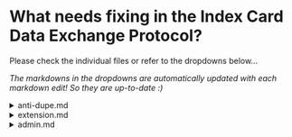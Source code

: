 <h1>What needs fixing in the Index Card Data Exchange Protocol?</h1>
<p>Please check the individual files or refer to the dropdowns below...</p>
<p><em>The markdowns in the dropdowns are automatically updated with each markdown edit! So they are up-to-date :)</em></p>

<details>
    <summary>anti-dupe.md</summary>
        
---
# How can we ensure that each card is received once and only once?

> Assuming that an index card contains up to 4 ASCII characters as the body... 

We need to start keeping track of the metadata with a `header` First, we sum up the number of cards in a message and add it to each card's header as the `message_length` to describe the total number of cards in the message. Second, we think about the whole message as an array of cards in the correct order, and then acknowledge each card's respective index in the array. Next, we add each card's respective index into its header as the `message_index`. Therefore, Bob is now able to see if he has received all of the cards to make the message by comparing the number of cards he has to the `message_length` metaadata in the header. Received cards less or larger than the `message_length` after a set amount of time waiting could help Bob be aware of a discrepancy. 

--- 
## Q1: However, what there is a risk of Bob receiving duplicate cards?
---
### Protocol Extension:
>We can have every person (or node) be tasked with the job of keeping track of duplicate cards and discarding them. Generally, when a node receives a card, they will acknowledge receiving that card and deny any future cards with the same data. 
>
>With this protocol, the person/node (let's call them Nodey) who will hand the card to Bob can guarantee that Bob will not receive duplicate cards. If all of the incoming cards go through Nodey, then Nodey will be able to act as a safeguard, and reject any duplicate cards. Thus, Bob will never have known the existence of any duplicate cards.

For example, Alice's message contains 3 cards total and Nodey has received the incoming cards in this (zero-indexed) order [0, 1, 0, 2, 2]. 

    Nodey receives card #0, acknowledges it, and gives it to Bob
    Nodey receives card #1, acknowledges it, and gives it to Bob
    Nodey receives card #0, observes that card #0 has already been received, and throws it away
    Nodey receives card #2, acknowledges it, and gives it to Bob
    Nodey receives card #2, observes that card #2 has already been received, and throws it away

Therefore in Bob's perspective

    Bob receives card #0 and acknowledges it.
    Bob receives card #1 and acknowledges it.
    Bob receives card #2 and acknowledges it.

>If by any chance, Nodey has an unexpected downtime, then the successor of Nodey can request Bob to send them the cached data of what cards have been received before sending the incoming cards to Bob, and the successor of Nodey can acknowledge that data. Therefore, allowing the protocol to proceed. 
>
>As an extra edge case, if Alice is passing directly to Bob without any intermediary nodes, and there somehow are duplicates. Alice could ask Bob if he has received a specific card before sending it. After Bob acknowledges that he has not, then Alice can proceed to send the card.

:white_check_mark: And thus, it is a guarantee that Bob has received each card once and only once

</details>

<details>
    <summary>extension.md</summary>
        
---
# How can we add additional features to the protocol without breaking previous functionality?

> Assuming that an index card contains up to 4 ASCII characters as the body, and that we follow the anti-duplication protocol from the [`anti-dupe problem`](/anti-dupe.md)...

---
## Q2: How can we send a message to any individual on the whole UW campus?
---
If there are enough people on the whole UW campus standing right next to each other where they could pass the card to any message recipient, we can send a message to any individual by adding the recipient's name as `recipient_name` in the metadata `header`. Then the nodes/people can keep passing the card until they find the right node with the recipient name.

On the other hand, if the people are not right next to each other and there's some distance, then the nodes would have to travel to the next node and repeat the process until they reach the destination described in the `recipient_location` metadata where they can hand the message to the person with the name under `recipient_name`.

### Protocol Extension:
>Therefore, the most optimal way to send a message to the correct individual would be to include `recipient_location` and `recipient_name` in the metadata `header`. We need the location so the nodes that have to travel to pass the card towards the destination knows the direction to travel towards. Then, when they have arrived at the destination, they can just search for the specific node with the name under `recipient_name`. This is very similar to an **envelope** where one usually writes the recipient's name and address on it so the postal service knows where to go to and who to give the message to.

:white_check_mark: We can now send a message to any individual on the whole UW campus and each node still follows the `anti-duplication` functionality as mentioned before! Thus, not breaking any existing functionalities.

---
## Q3: How can we specify whether contents are ASCII text, Unicode text, or binary values?
---

### Protocol Extension:
>To specify whether the contents or body are ASCII text, Unicode text, or binary values, we can add the value `content_type` to the metadata `header` so each nodes and the recipients would know what format the body data is in. The values under `content_type` is an enumeration of the type of data that the card is carrying. This is basically the practice of the `Content-Type` header when working with [HTTP requests](https://developer.mozilla.org/en-US/docs/Web/HTTP/Headers/Content-Type). 

:white_check_mark: Now we can have each node understand what type of messages we are sending and the previous functionalities are not broken as we are only extending the `header` metadata. 

---
## Q4: How can we keep a record of what nodes the card has passed through?
---

### Protocol Extension:
> We need to introduce the idea that each node has a **unique identifier**.
> Next, we need to add a `route-map` variable to the `header` metadata to keep a record of what nodes the card has passed through. The `route-map` variable is a collection of key-value pairs.
>
>Before the sender sents the card, the sender adds their unique identifier and a timestamp of processing to the `route-map`. Then they can proceed to sent the card out.
>
>When the card is acknowledged by a receiving node, they would follow this protocol and add the key-value pair below to the card's `route-map` metadata.

    {
        <NODE_UID>: <TIMESTAMP_RECEIVED>
    }
>The other intermediary nodes will proceed to follow this protocol.
>
>Then when the card is finally received by the recipient, the recipient can use their acknowledgement timestamp to calculate exactly how long it took to get from the sender to the receiver and the intermediary times in between nodes.

For example, if the route is [Alice, Z, Y, X, Bob] then this would be the interaction:

    Alice acknowledges the card, appends { Alice: '0' } into the map, then sends it out to Z.
    Z acknowledges the card, appends { Z: '100' } into the map, then sends it out to Y.
    Y acknowledges the card, appends { Y: '200' } into the map, then sends it out to X.
    X acknowledges the card, appends { X: '300' } into the map, then sends it out to Bob.
    Bob acknowledges the card, appends { Bob: '500' } into the map.

:white_check_mark: Now the entire route history of the card's journey is marked and the latency of the card can be determined as well. The previous functionalities are not broken as we are only extending the `header` metadata and are not interfering with previous protocols!

    {
        Alice: '0', // in ms
        Z: '100',
        Y: '200',
        X: '300',
        Bob: '500'
    }

    Recipient   |   TBN*     |   Calculation |
    _________________________________________
    Alice       |   0ms     |   NA          |
    Z           |   100ms   |   100 - 0     |
    Y           |   100ms   |   200 - 100   |
    X           |   100ms   |   300 - 200   |
    Bob         |   200ms   |   500 - 300   |

    *TBN = Time Between Nodes

</details>

<details>
    <summary>admin.md</summary>
        
---
# Q5: How can we send commands ("SLEEP", "RESTART", "ARE-YOU-THERE", etc) to individual nodes in the network, rather than treat them as pass-through intermediaries?

> Assuming that an index card contains up to 4 ASCII characters as the body, and that we follow the previous protocols from the [`anti-dupe problem`](/anti-dupe.md) and the [`protocol extension problems`](/extension.md)...
---

### Protocol Extension
> If we analyze the proposal in Q4 in the [extension file](extension.md), we should acknowledge the protocol that **each node should have an unique identifier**. This would allow the recipient to have a record of what nodes each card has passed through and the time it took.
>
>Therefore, we should consider each person as a node, including the sender and recipient. 
>
>Naturally, every person has a name as their unique identifier. If I was a node, then my unique identifier would be "Elbert Cheng". If there is another person with the same name as me, then we can resolve this issue by changing the naming protocol to have each node have a hash as their unique identifier rather than a full name.

![Picture of a Graph](http://web.cecs.pdx.edu/~sheard/course/Cs163/Graphics/graph1.png)

> Then we start to see a resemblance to a graph in terms of connections and nodes. If we want to send a command to an individual node, then we need to add the `recipient_name` and `recipient_location` in the `header` metadata. Maybe also add a `content_type` of the `COMMAND` type to tell the individual node that we want them to perform a specific action.
>
> Now we can start sending the message. When the recipient node receives the message instruction, it will acknowledge the message to the sender so we know that the node has successfully received the message and is performing the action.

Here's an example: If the sender is Node 1 and they want to send the command, `SLEEP`, to Node 5 then what would the interaction be?

    Node 1 prepares the message.
        Header: 
            {
                recipient_name: 4,
                content_type: 'COMMAND',
                ...
            }
        Body: 'SLEEP'
    Node 1 sends the first card to Node 5.
    Node 5 receieves the card and acknowledges it.
    Repeat sending the rest of the cards to Node 5 until Node 5 receives the full message.
    Node 5 acknowledges the success of receiving the message and then performs the command.

:white_check_mark: Therefore, if every node has a unique identifier (including the sender and recipient), and that every node follows all of the protocols that we have established in this entire exercise set. Then we can expect every node to behave the same way and enable the processing of commands for each node. This would be very similar to a Peer-2-Peer (P2P) network.


</details>